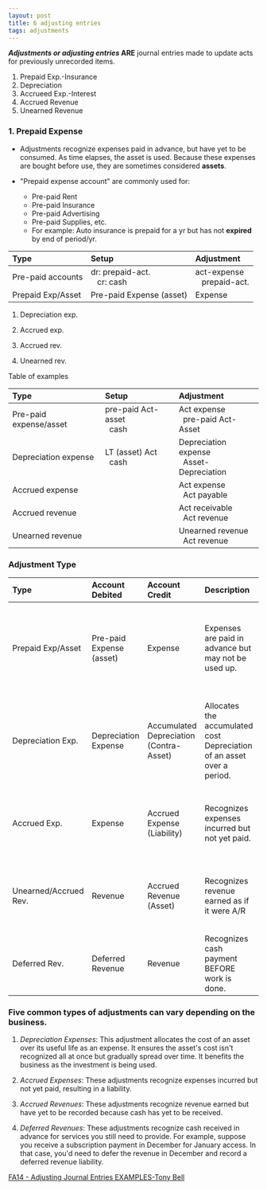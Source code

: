 ```yaml
---
layout: post
title: 6 adjusting entries
tags: adjustments
---
```


**_Adjustments or adjusting entries_ ARE** journal entries made to update acts for previously unrecorded items.     

1. Prepaid Exp.-Insurance   
1. Depreciation   
1. Accrueed Exp.-Interest   
1. Accrued Revenue   
1. Unearned Revenue   
  
### 1. Prepaid Expense 
   
- Adjustments recognize expenses paid in advance, but have yet to be consumed. As time elapses, the asset is used. Because these expenses are bought before use, they are sometimes considered **assets**.  

- "Prepaid expense account" are commonly used for:
  - Pre-paid Rent
  - Pre-paid Insurance
  - Pre-paid Advertising
  - Pre-paid Supplies, etc.
  - For example: Auto insurance is prepaid for a yr but has not **expired** by end of period/yr.

| Type | Setup | Adjustment |
|:-----|:------|:-----------|
| Pre-paid accounts | dr: prepaid-act.<br>&nbsp;&nbsp;&nbsp;cr: cash| act-expense<br>&nbsp;&nbsp;&nbsp;prepaid-act.|
| Prepaid Exp/Asset | Pre-paid Expense (asset) | Expense |


1. Depreciation exp.

2. Accrued exp.

3. Accrued rev.

4. Unearned rev.


Table of examples

| Type | Setup | Adjustment |
|:-----|:------|:-----------|
| Pre-paid expense/asset | pre-paid Act-asset<br>&nbsp;&nbsp;cash| Act expense<br>&nbsp;&nbsp;pre-paid Act-Asset|
| Depreciation expense | LT (asset) Act<br>&nbsp;&nbsp;cash| Depreciation expense<br>&nbsp;&nbsp;Asset-Depreciation|
| Accrued expense | | Act expense<br>&nbsp;&nbsp;Act payable|
| Accrued revenue | | Act receivable<br>&nbsp;&nbsp;Act revenue|
| Unearned revenue | | Unearned revenue<br>&nbsp;&nbsp;Act revenue|

### Adjustment Type

| Type | Account Debited | Account Credit | Description | Example |
|:-----|:----------------|:-----------------|:------------|:--------|
| Prepaid Exp/Asset | Pre-paid Expense (asset) | Expense | Expenses are paid in advance but may not be used up. | Auto insurance is prepaid for a yr but may not be used up by end of yr. |
| Depreciation Exp. | Depreciation Expense | Accumulated Depreciation<br>(Contra-Asset) | Allocates the accumulated cost Depreciation of an asset over a period. | Cars depreciate over time and that expense is deducted from its value. |
| Accrued Exp. | Expense | Accrued Expense (Liability) | Recognizes expenses incurred but not yet paid. | Record $200 of accrued utility expense for the month. |
| Unearned/Accrued Rev. | Revenue | Accrued Revenue (Asset) | Recognizes revenue earned as if it were A/R | Work is done ahead of time and then billed sometime later. |
| Deferred Rev. | Deferred Revenue | Revenue | Recognizes cash payment BEFORE work is done. | Tuition for uni is a de |


### Five common types of adjustments can vary depending on the business. 

1. *Depreciation Expenses*: This adjustment allocates the cost of an asset over its useful life as an expense. It ensures the asset's cost isn't recognized all at once but gradually spread over time. It benefits the business as the investment is being used.

1. *Accrued Expenses*: These adjustments recognize expenses incurred but not yet paid, resulting in a liability. 

1. *Accrued Revenues*: These adjustments recognize revenue earned but have yet to be recorded because cash has yet to be received. 

1. *Deferred Revenues*: These adjustments recognize cash received in advance for services you still need to provide. For example, suppose you receive a subscription payment in December for January access. In that case, you'd need to defer the revenue in December and record a deferred revenue liability.


[FA14 - Adjusting Journal Entries EXAMPLES-Tony Bell](https://www.youtube.com/watch?v=gkqoIqeiCsU)
